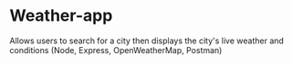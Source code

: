 # Weather-app
Allows users to search for a city then displays the city's live weather and conditions (Node, Express, OpenWeatherMap, Postman)
